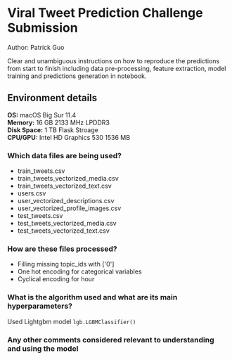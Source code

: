 # Viral Tweet Prediction Challenge Submission
Author: Patrick Guo

Clear and unambiguous instructions on how to reproduce the predictions from start to finish including data pre-processing, feature extraction, model training and predictions generation in notebook.

## Environment details 
**OS:** macOS Big Sur 11.4  
**Memory:** 16 GB 2133 MHz LPDDR3  
**Disk Space:** 1 TB Flask Stroage  
**CPU/GPU:** Intel HD Graphics 530 1536 MB  

### Which data files are being used?
- train_tweets.csv
- train_tweets_vectorized_media.csv
- train_tweets_vectorized_text.csv
- users.csv
- user_vectorized_descriptions.csv
- user_vectorized_profile_images.csv
- test_tweets.csv
- test_tweets_vectorized_media.csv
- test_tweets_vectorized_text.csv

### How are these files processed?
- Filling missing topic_ids with ['0']
- One hot encoding for categorical variables
- Cyclical encoding for hour

### What is the algorithm used and what are its main hyperparameters?
Used Lightgbm model
``` lgb.LGBMClassifier() ```
### Any other comments considered relevant to understanding and using the model
